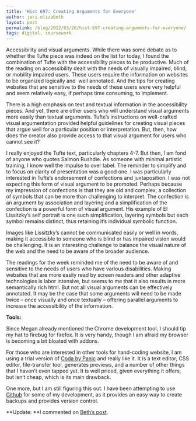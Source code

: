 ```yaml
---
title: 'Hist 697: Creating Arguments for Everyone'
author: jeri.elizabeth
layout: post
permalink: /blog/2012/03/26/hist-697-creating-arguments-for-everyone/
tags: digital, coursework
---
```

Accessibility and visual arguments. While there was some debate as to whether the Tufte piece was indeed on the list for today, I found the combination of Tufte with the accessibility pieces to be productive. Much of the reading on accessibility dealt with the needs of visually impaired, blind, or mobility impaired users. These users require the information on websites to be organized logically and  well annotated. And the tips for creating websites that are sensitive to the needs of these users were very helpful and seem relatively easy, if perhaps time consuming, to implement.

There is a high emphasis on text and textual information in the accessibility pieces. And yet, there are other users who will understand visual arguments more easily than textual arguments. Tufte&#8217;s instructions on well-crafted visual argumentation provided helpful guidelines for creating visual pieces that argue well for a particular position or interpretation. But, then, how does the creator also provide access to that visual argument for users who cannot see it?

I really enjoyed the Tufte text, particularly chapters 4-7. But then, I am fond of anyone who quotes Salmon Rushdie. As someone with minimal artistic training, I know well the impulse to over label. The reminder to simplify and to focus on clarity of presentation was a good one. I was particularly interested in Tufte&#8217;s endorsement of confections and juxtaposition. I was not expecting this form of visual argument to be promoted. Perhaps because my impression of confections is that they are old and complex, a collection of symbols that can be more than challenging to interpret. The confection is an argument by association and layering and a simplification of the confection is a powerful form of visual argument. His example of El Lissitzky&#8217;s self portrait is one such simplification, layering symbols but each symbol remains distinct, thus retaining it&#8217;s individual symbolic function.

Images like Lissitzky&#8217;s cannot be communicated easily or well in words, making it accessible to someone who is blind or has impaired vision would be challenging. It is an interesting challenge to balance the visual nature of the web and the need to be aware of the broader audience.

The readings for the week reminded me of the need to be aware of and sensitive to the needs of users who have various disabilities. Making websites that are more easily read by screen readers and other adaptive technologies is labor intensive, but seems to me that it also results in more semantically rich html. But not all visual arguments can be effectively annotated. It may be the case that some arguments will need to be made twice &#8211; once visually and once textually &#8211; offering parallel arguments to increase the accessibility of the information.

**Tools:**

Since Megan already mentioned the Chrome development tool, I should tip my hat to firebug for firefox. It is very handy, though I am afraid my browser is becoming a bit bloated with addons.

For those who are interested in other tools for hand-coding website, I am using a trial version of [Coda by Panic][1] and really like it. It is a text editor, CSS editor, file-transfer tool, generates previews, and a number of other things that I haven&#8217;t even tapped yet. It is well priced, given everything it offers, but isn&#8217;t cheap, which is its main drawback.

One more, but I am still figuring this out. I have been attempting to use [Github][2] for some of my development, as it provides an easy way to create backups and provides version control.

**Update: **I commented on [Beth&#8217;s post][3].

&nbsp;

 [1]: http://www.panic.com/coda/ "Link to Coda by Panic, web development software"
 [2]: https://github.com/
 [3]: http://objectfiles.wordpress.com/2012/03/26/1910/#comment-43